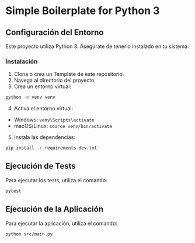 # Simple Boilerplate for Python 3

## Configuración del Entorno

Este proyecto utiliza Python 3. Asegúrate de tenerlo instalado en tu sistema.

### Instalación

1. Clona o crea un Template de este repositorio.
2. Navega al directorio del proyecto.
3. Crea un entorno virtual:

```bash
python -m venv venv
```

4. Activa el entorno virtual:

- Windows: `venv\Scripts\activate`
- macOS/Linux: `source venv/bin/activate`
5. Instala las dependencias:

```bash
pip install -r requirements-dev.txt
```


## Ejecución de Tests

Para ejecutar los tests, utiliza el comando:

```bash
pytest
```

## Ejecución de la Aplicación

Para ejecutar la aplicación, utiliza el comando:

```bash
python src/main.py
```